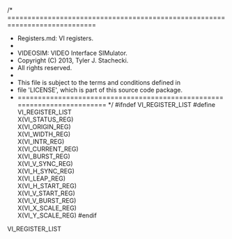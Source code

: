 /* ============================================================================
 *  Registers.md: VI registers.
 *
 *  VIDEOSIM: VIDEO Interface SIMulator.
 *  Copyright (C) 2013, Tyler J. Stachecki.
 *  All rights reserved.
 *
 *  This file is subject to the terms and conditions defined in
 *  file 'LICENSE', which is part of this source code package.
 * ========================================================================= */
#ifndef VI_REGISTER_LIST
#define VI_REGISTER_LIST \
  X(VI_STATUS_REG) \
  X(VI_ORIGIN_REG) \
  X(VI_WIDTH_REG) \
  X(VI_INTR_REG) \
  X(VI_CURRENT_REG) \
  X(VI_BURST_REG) \
  X(VI_V_SYNC_REG) \
  X(VI_H_SYNC_REG) \
  X(VI_LEAP_REG) \
  X(VI_H_START_REG) \
  X(VI_V_START_REG) \
  X(VI_V_BURST_REG) \
  X(VI_X_SCALE_REG) \
  X(VI_Y_SCALE_REG)
#endif

VI_REGISTER_LIST

